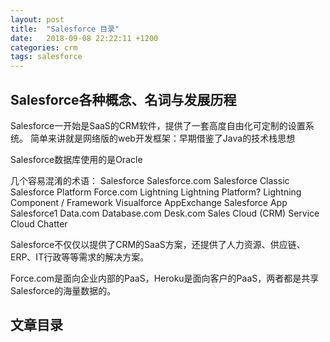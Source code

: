 ```yaml
---
layout: post
title:  "Salesforce 目录"
date:   2018-09-08 22:22:11 +1200
categories: crm
tags: salesforce
---
```


## Salesforce各种概念、名词与发展历程  

Salesforce一开始是SaaS的CRM软件，提供了一套高度自由化可定制的设置系统。
简单来讲就是网络版的web开发框架：早期借鉴了Java的技术栈思想

Salesforce数据库使用的是Oracle

<!-- more -->

几个容易混淆的术语：
Salesforce
Salesforce.com
Salesforce Classic
Salesforce Platform
Force.com
Lightning
Lightning Platform?
Lightning Component / Framework
Visualforce
AppExchange
Salesforce App
Salesforce1
Data.com
Database.com
Desk.com
Sales Cloud (CRM)
Service Cloud
Chatter

Salesforce不仅仅以提供了CRM的SaaS方案，还提供了人力资源、供应链、ERP、IT行政等等需求的解决方案。

Force.com是面向企业内部的PaaS，Heroku是面向客户的PaaS，两者都是共享Salesforce的海量数据的。

## 文章目录